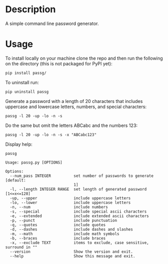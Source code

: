 # Description

A simple command line password generator.

# Usage

To install locally on your machine clone the repo and then run the following on the directory (this is not packaged for PyPI yet):

`pip install passg/`

To uninstall run:

`pip uninstall passg`

Generate a password with a length of 20 characters that includes uppercase and lowercase letters, numbers, and special characters:

`passg -l 20 -up -lo -n -s`

Do the same but omit the letters ABCabc and the numbers 123:

`passg -l 20 -up -lo -n -s -x "ABCabc123"`

Display help:

`passg`

```
Usage: passg.py [OPTIONS]

Options:
  --num_pass INTEGER          set number of passwords to generate  [default:
                              1]
  -l, --length INTEGER RANGE  set length of generated password  [1<=x<=128]
  -up, --upper                include uppercase letters
  -lo, --lower                include uppercase letters
  -n, --num                   include numbers
  -s, --special               include special ascii characters
  -e, --extended              include extended ascii characters
  -p, --punct                 include punctuation
  -q, --quotes                include quotes
  -d, --dashes                include dashes and slashes
  -m, --math                  include math symbols
  -b, --braces                include braces
  -x, --exclude TEXT          items to exclude, case sensitive, surround in ""
  --version                   Show the version and exit.
  --help                      Show this message and exit.
  ```